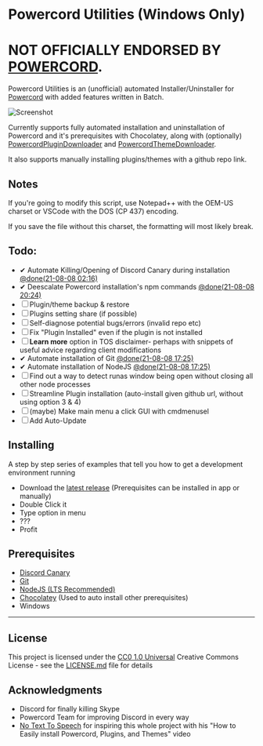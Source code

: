# Powercord Utilities (Windows Only)

# NOT OFFICIALLY ENDORSED BY [POWERCORD](https://powercord.dev/).

Powercord Utilities is an (unofficial) automated Installer/Uninstaller for [Powercord](https://powercord.dev/) with added features written in Batch.

![Screenshot](https://i.imgur.com/HHgDXnG.png)

Currently supports fully automated installation and uninstallation of Powercord and it's prerequisites with Chocolatey, along with (optionally) [PowercordPluginDownloader](https://github.com/LandenStephenss/PowercordPluginDownloader) and [PowercordThemeDownloader](https://github.com/ploogins/PowercordThemeDownloader).

It also supports manually installing plugins/themes with a github repo link.

## Notes
If you're going to modify this script, use Notepad++ with the OEM-US charset or VSCode with the DOS (CP 437) encoding. 

If you save the file without this charset, the formatting will most likely break.

## Todo:
  - ✔ Automate Killing/Opening of Discord Canary during installation [@done(21-08-08 02:16)](https://github.com/Ryah/Powercord-Utilities/commit/e8d59622812072d0bc47bd02edb105224c53711b#diff-bf3f903c763e8a45fa3fb180b410e2bb086474ea44452d00610afb8123133b00R308-R324)
  - ✔ Deescalate Powercord installation's npm commands [@done(21-08-08 20:24)](https://github.com/Ryah/Powercord-Utilities/commit/e8d59622812072d0bc47bd02edb105224c53711b#diff-bf3f903c763e8a45fa3fb180b410e2bb086474ea44452d00610afb8123133b00R311)
  - ☐ Plugin/theme backup & restore
  - ☐ Plugins setting share (if possible)
  - ☐ Self-diagnose potential bugs/errors (invalid repo etc)
  - ☐ Fix "Plugin Installed" even if the plugin is not installed
  - ☐ __Learn more__ option in TOS disclaimer- perhaps with snippets of useful advice regarding client modifications
  - ✔ Automate installation of Git [@done(21-08-08 17:25)](https://github.com/Ryah/Powercord-Utilities/commit/a3fddc3c4e9f09c7124fdd6ce3d81569b031cf91#diff-bf3f903c763e8a45fa3fb180b410e2bb086474ea44452d00610afb8123133b00R501-R556)
  - ✔ Automate installation of NodeJS [@done(21-08-08 17:25)](https://github.com/Ryah/Powercord-Utilities/commit/a3fddc3c4e9f09c7124fdd6ce3d81569b031cf91#diff-bf3f903c763e8a45fa3fb180b410e2bb086474ea44452d00610afb8123133b00R501-R556)
  - ☐ Find out a way to detect runas window being open without closing all other node processes
  - ☐ Streamline Plugin installation (auto-install given github url, without using option 3 & 4)
  - ☐ (maybe) Make main menu a click GUI with cmdmenusel
  - ☐ Add Auto-Update
## Installing

A step by step series of examples that tell you how to get a development
environment running

- Download the [latest release](https://github.com/Ryah/Powercord-Utilities/releases/latest) (Prerequisites can be installed in app or manually)
- Double Click it
- Type option in menu
- ???
- Profit

## Prerequisites

- [Discord Canary](https://discord.com/api/download/canary?platform=win)
- [Git](https://git-scm.com/downloads)
- [NodeJS (LTS Recommended)](https://nodejs.org)
- [Chocolatey](https://community.chocolatey.org/) (Used to auto install other prerequisites)
- Windows

---

## License

This project is licensed under the [CC0 1.0 Universal](LICENSE.md)
Creative Commons License - see the [LICENSE.md](LICENSE.md) file for
details

## Acknowledgments

  - Discord for finally killing Skype
  - Powercord Team for improving Discord in every way
  - [No Text To Speech](https://www.youtube.com/c/NoTextToSpeech/) for inspiring this whole project with his "How to Easily install Powercord, Plugins, and Themes" video
